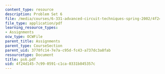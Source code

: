 ```yaml
---
content_type: resource
description: Problem Set 6
file: /media/courses/6-331-advanced-circuit-techniques-spring-2002/4f24d1457c990591c1ca0331b845357c_ps6.pdf
file_type: application/pdf
learning_resource_types:
- Assignments
ocw_type: OCWFile
parent_title: Assignments
parent_type: CourseSection
parent_uid: 3770fc14-7e7a-c95d-fc43-a737dc3a8fab
resourcetype: Document
title: ps6.pdf
uid: 4f24d145-7c99-0591-c1ca-0331b845357c
---
```

